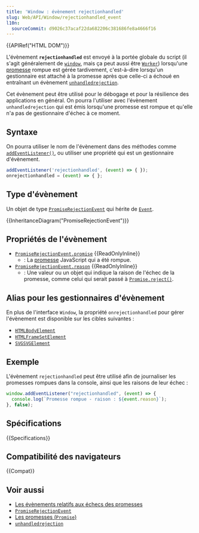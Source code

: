 ```yaml
---
title: 'Window : évènement rejectionhandled'
slug: Web/API/Window/rejectionhandled_event
l10n:
  sourceCommit: d9026c37acaf22da682206c381686fe8a4666f16
---
```


{{APIRef("HTML DOM")}}

L'évènement **`rejectionhandled`** est envoyé à la portée globale du script (il s'agit généralement de [`window`](/fr/docs/Web/API/Window), mais ça peut aussi être [`Worker`](/fr/docs/Web/API/Worker)) lorsqu'une [promesse](/fr/docs/Web/JavaScript/Reference/Global_Objects/Promise) rompue est gérée tardivement, c'est-à-dire lorsqu'un gestionnaire est attaché à la promesse après que celle-ci a échoué en entraînant un évènement [`unhandledrejection`](/fr/docs/Web/API/Window/unhandledrejection_event).

Cet évènement peut être utilisé pour le débogage et pour la résilience des applications en général. On pourra l'utiliser avec l'évènement `unhandledrejection` qui est émis lorsqu'une promesse est rompue et qu'elle n'a pas de gestionnaire d'échec à ce moment.

## Syntaxe

On pourra utiliser le nom de l'évènement dans des méthodes comme [`addEventListener()`](/fr/docs/Web/API/EventTarget/addEventListener), ou utiliser une propriété qui est un gestionnaire d'évènement.

```js
addEventListener('rejectionhandled', (event) => { });
onrejectionhandled = (event) => { };
```

## Type d'évènement

Un objet de type [`PromiseRejectionEvent`](/fr/docs/Web/API/PromiseRejectionEvent) qui hérite de [`Event`](/fr/docs/Web/API/Event).

{{InheritanceDiagram("PromiseRejectionEvent")}}

## Propriétés de l'évènement

- [`PromiseRejectionEvent.promise`](/fr/docs/Web/API/PromiseRejectionEvent/promise) {{ReadOnlyInline}}
  - : La [promesse](/fr/docs/Web/JavaScript/Reference/Global_Objects/Promise) JavaScript qui a été rompue.
- [`PromiseRejectionEvent.reason`](/fr/docs/Web/API/PromiseRejectionEvent/reason) {{ReadOnlyInline}}
  - : Une valeur ou un objet qui indique la raison de l'échec de la promesse, comme celui qui serait passé à [`Promise.reject()`](/fr/docs/Web/JavaScript/Reference/Global_Objects/Promise/reject).

## Alias pour les gestionnaires d'évènement

En plus de l'interface `Window`, la propriété `onrejectionhandled` pour gérer l'évènement est disponible sur les cibles suivantes&nbsp;:

- [`HTMLBodyElement`](/fr/docs/Web/API/HTMLBodyElement)
- [`HTMLFrameSetElement`](/fr/docs/Web/API/HTMLFrameSetElement)
- [`SVGSVGElement`](/fr/docs/Web/API/SVGSVGElement)

## Exemple

L'évènement `rejectionhandled` peut être utilisé afin de journaliser les promesses rompues dans la console, ainsi que les raisons de leur échec&nbsp;:

```js
window.addEventListener("rejectionhandled", (event) => {
  console.log(`Promesse rompue - raison : ${event.reason}`);
}, false);
```

## Spécifications

{{Specifications}}

## Compatibilité des navigateurs

{{Compat}}

## Voir aussi

- [Les évènements relatifs aux échecs des promesses](/fr/docs/Web/JavaScript/Guide/Using_promises#évènements_liés_à_la_rupture_dune_promesse)
- [`PromiseRejectionEvent`](/fr/docs/Web/API/PromiseRejectionEvent)
- [Les promesses (`Promise`)](/fr/docs/Web/JavaScript/Reference/Global_Objects/Promise)
- [`unhandledrejection`](/fr/docs/Web/API/Window/unhandledrejection_event)

